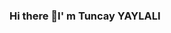 ### Hi there 👋I' m Tuncay YAYLALI

<!--
**tuncayyaylali/tuncayyaylali** is a ✨ _special_ ✨ repository because its `README.md` (this file) appears on your GitHub profile.

Here are some ideas to get you started:

- 🔭 I’m currently working on: Savra Cons. Mach. Eng. Env. Cons. Ind. Trade Ltd. Co.
- 🌱 I’m currently learning: JavaScript
- 👯 I’m looking to collaborate on: 
- 🤔 I’m looking for help with: 
- 💬 Ask me about: 
- 📫 How to reach me: tuncayyaylali@gmail.com
- 😄 Pronouns: ...
- ⚡ Fun fact: reading, making cheescake cakes and pastries, listening to Ramin DJAWADI and Loreena McKennitt
-->
